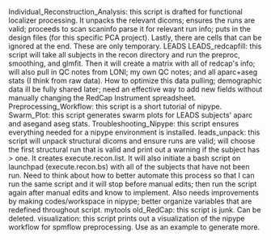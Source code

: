 Individual_Reconstruction_Analysis: this script is drafted for functional localizer processing. It unpacks the relevant dicoms; ensures the runs are valid; proceeds to scan scaninfo parse it for relevant run info; puts in the design files (for this specific PCA project). Lastly, there are cells that can be ignored at the end. These are only temporary.
LEADS
LEADS_redcapfill: this script will take all subjects in the recon directory and run the preproc, smoothing, and glmfit. Then it will create a matrix with all of redcap's info; will also pull in QC notes from LONI; my own QC notes; and all aparc+aseg stats (I think from raw data). How to optimize this data pulling; demographic data ill be fully shared later; need an effective way to add new fields without manually changing the RedCap Instrument spreadsheet.
Preprocessing_Workflow: this script is a short tutorial of nipype.
Swarm_Plot: this script generates swarm plots for LEADS subjects' aparc and asegand aseg stats.
Troubleshooting_Nipype: this script ensures everything needed for a nipype environment is installed.
leads_unpack: this script will unpack structural dicoms and ensure runs are valid; will choose the first structural run that is valid and print out a warning if the subject has > one. It creates execute.recon.list. It will also initiate a bash script on launchpad (execute.recon.bs) with all of the subjects that have not been run. Need to think about how to better automate this process so that I can run the same script and it will stop before manual edits; then run the script again after manual edits and know to implement. Also needs improvements by making codes/workspace in nipype; better organize variables that are redefined throughout script.
mytools
old_RedCap: this script is junk. Can be deleted.
visualization: this script prints out a visualization of the nipype workflow for spmflow preprocessing. Use as an example to generate more.
